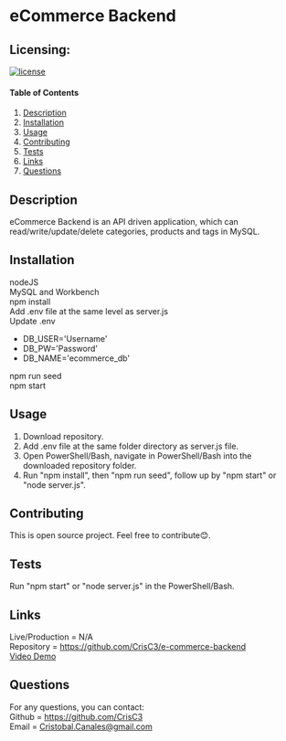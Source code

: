 # eCommerce Backend

## Licensing:
[![license](https://img.shields.io/badge/license-MIT-blue.svg)](https://shields.io)

#### Table of Contents
1. [Description](#description)
2. [Installation](#installation)
3. [Usage](#usage)
4. [Contributing](#contributing)
5. [Tests](#tests)
6. [Links](#links)
7. [Questions](#questions)

## Description
eCommerce Backend is an API driven application, which can read/write/update/delete categories, products and tags in MySQL.

## Installation
nodeJS  
MySQL and Workbench  
npm install  
Add .env file at the same level as server.js  
Update .env  
- DB_USER='Username'  
- DB_PW='Password'  
- DB_NAME='ecommerce_db'  

npm run seed  
npm start

## Usage
1. Download repository.
2. Add .env file at the same folder directory as server.js file.
3. Open PowerShell/Bash, navigate in PowerShell/Bash into the downloaded repository folder.
4. Run "npm install", then "npm run seed", follow up by "npm start" or "node server.js".

## Contributing
This is open source project. Feel free to contribute😊.

## Tests
Run "npm start" or "node server.js" in the PowerShell/Bash.

## Links
Live/Production = N/A  
Repository = https://github.com/CrisC3/e-commerce-backend  
[Video Demo](https://drive.google.com/drive/folders/1XGsI_6CTqsjDyBT4x4Zp7jGyedn15EJf?usp=sharing)

## Questions
For any questions, you can contact:  
Github = https://github.com/CrisC3  
Email  = Cristobal.Canales@gmail.com